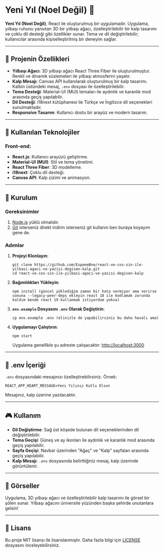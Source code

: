 # Yeni Yıl (Noel Değil) 🎄

**Yeni Yıl (Noel Değil)**, React ile oluşturulmuş bir uygulamadır. Uygulama, yılbaşı ruhunu yansıtan 3D bir yılbaşı ağacı, özelleştirilebilir bir kalp tasarımı ve çoklu dil desteği gibi özellikler sunar. Tema ve dil değiştirilebilir; kullanıcılar arasında kişiselleştirilmiş bir deneyim sağlar.

---

## 🎉 Projenin Özellikleri

- **Yılbaşı Ağacı**: 3D yılbaşı ağacı React Three Fiber ile oluşturulmuştur. Renkli ve dinamik süslemeleri ile yılbaşı atmosferini yaşatır.
- **Kalp Mesajı**: Canvas API kullanılarak oluşturulmuş bir kalp tasarımı. Kalbin üstündeki mesaj, `.env` dosyası ile özelleştirilebilir.
- **Tema Desteği**: Material-UI (MUI) temaları ile aydınlık ve karanlık mod arasında geçiş yapılabilir.
- **Dil Desteği**: i18next kütüphanesi ile Türkçe ve İngilizce dil seçenekleri sunulmaktadır.
- **Responsive Tasarım**: Kullanıcı dostu bir arayüz ve modern tasarım.

---

## 🔧 Kullanılan Teknolojiler

### Front-end:
- **React.js**: Kullanıcı arayüzü geliştirme.
- **Material-UI (MUI)**: Stil ve tema yönetimi.
- **React Three Fiber**: 3D modelleme.
- **i18next**: Çoklu dil desteği.
- **Canvas API**: Kalp çizimi ve animasyon.

---

## 🚀 Kurulum

### Gereksinimler

1. [Node.js](https://nodejs.org/) yüklü olmalıdır.
2. [Git](https://git-scm.com/downloads) isterseniz direkt indirin isterseniz git kullanın ben buraya koyayım gene de.



### Adımlar

1. **Projeyi Klonlayın**:
   ```
   git clone https://github.com/EspeeeBne/react-ve-cos-sin-ile-yilbasi-agaci-ve-yazisi-degisen-kalp.git
   cd react-ve-cos-sin-ile-yilbasi-agaci-ve-yazisi-degisen-kalp
   ```

2. **Bağımlılıkları Yükleyin**:
   ```
   npm install (güncel yüklediğim zaman bir hata vermiyor ama verirse sonuna --legacy-peer-deps ekleyin react 18 ile kodlamak zorunda kaldım bende react 19 kullanmak istiyordum yoksa)
   ```

3. **`env.example` Dosyasını `.env` Olarak Değiştirin**:
   ```
   cp env.example .env (elinizle de yapabilirsiniz bu daha havalı ama)
   ```

4. **Uygulamayı Çalıştırın**:
   ```
   npm start
   ```

   Uygulama genellikle şu adreste çalışacaktır: [http://localhost:3000](http://localhost:3000)

---

## 📄 .env İçeriği

`.env` dosyasındaki mesajınızı özelleştirebilirsiniz. Örnek:

```
REACT_APP_HEART_MESSAGE=Yeni Yılınız Kutlu Olsun
```

Mesajınız, kalp üzerine yazılacaktır.

---

## 🎮 Kullanım

- **Dil Değiştirme**: Sağ üst köşede bulunan dil seçeneklerinden dil değiştirilebilir.
- **Tema Geçişi**: Güneş ve ay ikonları ile aydınlık ve karanlık mod arasında geçiş yapılabilir.
- **Sayfa Geçişi**: Navbar üzerinden "Ağaç" ve "Kalp" sayfaları arasında geçiş yapılabilir.
- **Kalp Mesajı**: `.env` dosyasında belirttiğiniz mesaj, kalp üzerinde görüntülenir.

---

## 🎨 Görseller

Uygulama, 3D yılbaşı ağacı ve özelleştirilebilir kalp tasarımı ile görsel bir şölen sunar. Yılbaşı ağacını üniversite yüzünden başka şehirde unutanlara gelsin!

---

## 📄 Lisans

Bu proje MIT lisansı ile lisanslanmıştır. Daha fazla bilgi için [LICENSE](./LICENSE) dosyasını inceleyebilirsiniz.
